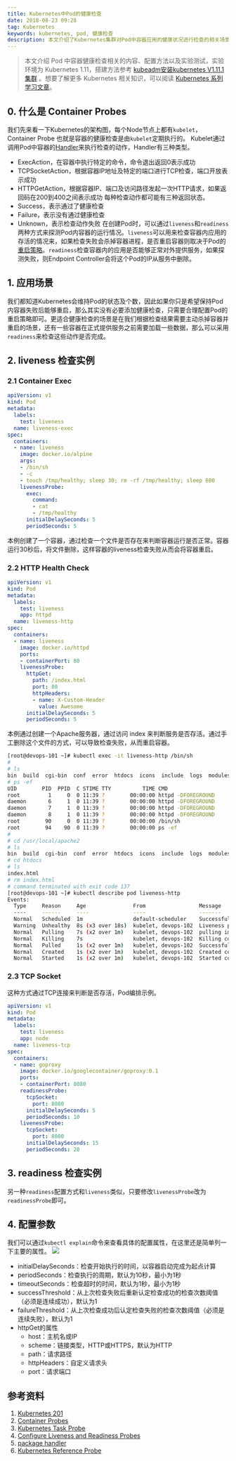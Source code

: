 ```yaml
---
title: Kubernetes中Pod的健康检查
date: 2018-08-23 09:28
tag: Kubernetes
keywords: kubernetes, pod, 健康检查
description: 本文介绍了Kubernetes集群对Pod中容器应用的健康状况进行检查的相关场景与方法。
---
```


> 本文介绍 Pod 中容器健康检查相关的内容、配置方法以及实验测试，实验环境为 Kubernetes 1.11，搭建方法参考 [kubeadm安装kubernetes V1.11.1 集群](https://www.edulinks.cn/2018/07/24/20180724-kubeadm-install-kubernetes/) 。想要了解更多 Kubernetes 相关知识，可以阅读 [Kubernetes 系列学习文章](http://www.edulinks.cn/2020/10/16/20201016-kubernetes-articles/)。


## 0. 什么是 Container Probes
我们先来看一下Kubernetes的架构图，每个Node节点上都有```kubelet```，Container Probe 也就是容器的健康检查是由```kubelet```定期执行的。
Kubelet通过调用Pod中容器的[Handler](https://kubernetes.io/docs/reference/generated/kubernetes-api/v1.11/#probe-v1-core)来执行检查的动作，Handler有三种类型。

* ExecAction，在容器中执行特定的命令，命令退出返回0表示成功
* TCPSocketAction，根据容器IP地址及特定的端口进行TCP检查，端口开放表示成功
* HTTPGetAction，根据容器IP、端口及访问路径发起一次HTTP请求，如果返回码在200到400之间表示成功
每种检查动作都可能有三种返回状态。
* Success，表示通过了健康检查
* Failure，表示没有通过健康检查
* Unknown，表示检查动作失败
在创建Pod时，可以通过```liveness```和```readiness```两种方式来探测Pod内容器的运行情况。```liveness```可以用来检查容器内应用的存活的情况来，如果检查失败会杀掉容器进程，是否重启容器则取决于Pod的[重启策略](https://kubernetes.io/docs/concepts/workloads/pods/pod-lifecycle/#restart-policy)。```readiness```检查容器内的应用是否能够正常对外提供服务，如果探测失败，则Endpoint Controller会将这个Pod的IP从服务中删除。

## 1. 应用场景
我们都知道Kubernetes会维持Pod的状态及个数，因此如果你只是希望保持Pod内容器失败后能够重启，那么其实没有必要添加健康检查，只需要合理配置Pod的重启策略即可。更适合健康检查的场景是在我们根据检查结果需要主动杀掉容器并重启的场景，还有一些容器在正式提供服务之前需要加载一些数据，那么可以采用```readiness```来检查这些动作是否完成。

## 2. liveness 检查实例

### 2.1 Container Exec
```yaml
apiVersion: v1
kind: Pod
metadata:
  labels:
    test: liveness
  name: liveness-exec
spec:
  containers:
  - name: liveness
    image: docker.io/alpine
    args:
    - /bin/sh
    - -c
    - touch /tmp/healthy; sleep 30; rm -rf /tmp/healthy; sleep 600
    livenessProbe:
      exec:
        command:
        - cat
        - /tmp/healthy
      initialDelaySeconds: 5
      periodSeconds: 5
```
本例创建了一个容器，通过检查一个文件是否存在来判断容器运行是否正常。容器运行30秒后，将文件删除，这样容器的liveness检查失败从而会将容器重启。

### 2.2 HTTP Health Check
```yaml
apiVersion: v1
kind: Pod
metadata:
  labels:
    test: liveness
    app: httpd
  name: liveness-http
spec:
  containers:
  - name: liveness
    image: docker.io/httpd
    ports:
    - containerPort: 80
    livenessProbe:
      httpGet:
        path: /index.html
        port: 80
        httpHeaders:
        - name: X-Custom-Header
          value: Awesome
      initialDelaySeconds: 5
      periodSeconds: 5
```
本例通过创建一个Apache服务器，通过访问 index 来判断服务是否存活。通过手工删除这个文件的方式，可以导致检查失败，从而重启容器。
```bash
[root@devops-101 ~]# kubectl exec -it liveness-http /bin/sh
# 
# ls
bin  build  cgi-bin  conf  error  htdocs  icons  include  logs	modules
# ps -ef
UID        PID  PPID  C STIME TTY          TIME CMD
root         1     0  0 11:39 ?        00:00:00 httpd -DFOREGROUND
daemon       6     1  0 11:39 ?        00:00:00 httpd -DFOREGROUND
daemon       7     1  0 11:39 ?        00:00:00 httpd -DFOREGROUND
daemon       8     1  0 11:39 ?        00:00:00 httpd -DFOREGROUND
root        90     0  0 11:39 ?        00:00:00 /bin/sh
root        94    90  0 11:39 ?        00:00:00 ps -ef
#              
# cd /usr/local/apache2
# ls
bin  build  cgi-bin  conf  error  htdocs  icons  include  logs	modules
# cd htdocs
# ls
index.html
# rm index.html
# command terminated with exit code 137
[root@devops-101 ~]# kubectl describe pod liveness-http
Events:
  Type     Reason     Age               From                 Message
  ----     ------     ----              ----                 -------
  Normal   Scheduled  1m                default-scheduler    Successfully assigned default/liveness-http to devops-102
  Warning  Unhealthy  8s (x3 over 18s)  kubelet, devops-102  Liveness probe failed: HTTP probe failed with statuscode: 404
  Normal   Pulling    7s (x2 over 1m)   kubelet, devops-102  pulling image "docker.io/httpd"
  Normal   Killing    7s                kubelet, devops-102  Killing container with id docker://liveness:Container failed liveness probe.. Container will be killed and recreated.
  Normal   Pulled     1s (x2 over 1m)   kubelet, devops-102  Successfully pulled image "docker.io/httpd"
  Normal   Created    1s (x2 over 1m)   kubelet, devops-102  Created container
  Normal   Started    1s (x2 over 1m)   kubelet, devops-102  Started container
```

### 2.3 TCP Socket
这种方式通过TCP连接来判断是否存活，Pod编排示例。
```yaml
apiVersion: v1
kind: Pod
metadata:
  labels:
    test: liveness
    app: node
  name: liveness-tcp
spec:
  containers:
  - name: goproxy
    image: docker.io/googlecontainer/goproxy:0.1
    ports:
    - containerPort: 8080
    readinessProbe:
      tcpSocket:
        port: 8080
      initialDelaySeconds: 5
      periodSeconds: 10
    livenessProbe:
      tcpSocket:
        port: 8080
      initialDelaySeconds: 15
      periodSeconds: 20
```

## 3. readiness 检查实例
另一种```readiness```配置方式和```liveness```类似，只要修改```livenessProbe```改为```readinessProbe```即可。

## 4. 配置参数
我们可以通过```kubectl explain```命令来查看具体的配置属性，在这里还是简单列一下主要的属性。
![](20180823-kubernetes-container-probe/39469-20180823092634108-1558225741.png)

* initialDelaySeconds：检查开始执行的时间，以容器启动完成为起点计算
* periodSeconds：检查执行的周期，默认为10秒，最小为1秒
* timeoutSeconds：检查超时的时间，默认为1秒，最小为1秒
* successThreshold：从上次检查失败后重新认定检查成功的检查次数阈值（必须是连续成功），默认为1
* failureThreshold：从上次检查成功后认定检查失败的检查次数阈值（必须是连续失败），默认为1
* httpGet的属性
  * host：主机名或IP
  * scheme：链接类型，HTTP或HTTPS，默认为HTTP
  * path：请求路径
  * httpHeaders：自定义请求头
  * port：请求端口



## 参考资料

1. [Kubernetes 201](https://kubernetes.io/docs/tutorials/k8s201/)
2. [Container Probes](https://kubernetes.io/docs/user-guide/pod-states/#container-probes)
3. [Kubernetes Task Probe](https://kubernetes.io/docs/tasks/configure-pod-container/configure-liveness-readiness-probes/)
4. [Configure Liveness and Readiness Probes](https://kubernetes.io/docs/tasks/configure-pod-container/configure-liveness-readiness-probes/)
5. [package handler](https://godoc.org/sigs.k8s.io/controller-runtime/pkg/handler)
6. [Kubernetes Reference Probe](https://kubernetes.io/docs/reference/generated/kubernetes-api/v1.11/#probe-v1-core)












